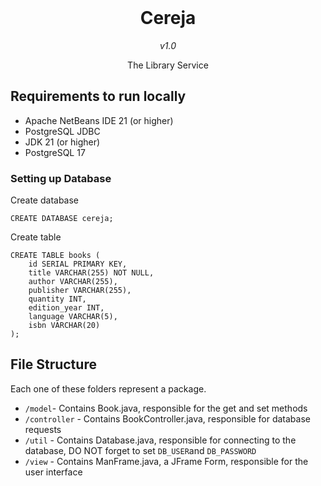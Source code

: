 <div align="center">
<br />
<h1>Cereja</h1><i>v1.0</i>
<p>The Library Service</p>
</div>

## Requirements to run locally

- Apache NetBeans IDE 21 (or higher)
- PostgreSQL JDBC
- JDK 21 (or higher)
- PostgreSQL 17

### Setting up Database

Create database
```
CREATE DATABASE cereja;
```

Create table
```
CREATE TABLE books (
    id SERIAL PRIMARY KEY,
    title VARCHAR(255) NOT NULL,
    author VARCHAR(255),
	publisher VARCHAR(255),
    quantity INT,
    edition_year INT,
    language VARCHAR(5),
    isbn VARCHAR(20)
);
```

## File Structure

Each one of these folders represent a package.

- `/model`- Contains Book.java, responsible for the get and set methods
- `/controller` - Contains BookController.java, responsible for database requests
- `/util` - Contains Database.java, responsible for connecting to the database, DO NOT forget to set `DB_USER`and `DB_PASSWORD`
- `/view` - Contains ManFrame.java, a JFrame Form, responsible for the user interface